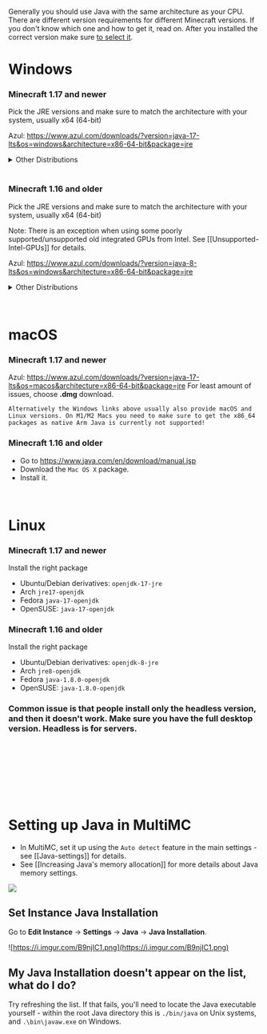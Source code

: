 Generally you should use Java with the same architecture as your CPU. There are different version requirements for different Minecraft versions.
If you don't know which one and how to get it, read on. After you installed the correct version make sure [to select it](#setting-up-java-in-multimc).

# Windows  
    
### **Minecraft 1.17 and newer**

Pick the JRE versions and make sure to match the architecture with your system, usually x64 (64-bit)

Azul: <https://www.azul.com/downloads/?version=java-17-lts&os=windows&architecture=x86-64-bit&package=jre>
<details>
<summary>Other Distributions</summary>

* Eclipse Temurin: <https://adoptium.net/temurin/releases/?version=17>
  * Select in the dropdowns "Windows" "x64" "JRE" and "17"
* Microsoft OpenJDK: <https://docs.microsoft.com/en-gb/java/openjdk/download>
* Oracle: <https://www.oracle.com/java/technologies/downloads/#java17>
</details>   
&nbsp;

### **Minecraft 1.16 and older**

Pick the JRE versions and make sure to match the architecture with your system, usually x64 (64-bit)

Note: There is an exception when using some poorly supported/unsupported old integrated GPUs from Intel. See [[Unsupported-Intel-GPUs]] for details.

Azul: <https://www.azul.com/downloads/?version=java-8-lts&os=windows&architecture=x86-64-bit&package=jre>
<details>
  <summary>Other Distributions</summary>

* Eclipse Temurin: <https://adoptium.net/temurin/releases/?version=8>
  * Select in the dropdowns "Windows" "x64" "JRE" and "8"
* Java.com: <https://www.java.com/en/download/manual.jsp>
  * Make sure to download only the "_Windows Offline (x64)_" installer as Online can cause installation issues.  
![](https://cdn.discordapp.com/attachments/404818598541000704/681278632811036714/correct-windows-java.png)
</details>

&nbsp;

#  macOS #  

### **Minecraft 1.17 and newer**


Azul: <https://www.azul.com/downloads/?version=java-17-lts&os=macos&architecture=x86-64-bit&package=jre>
For least amount of issues, choose **.dmg** download.


` Alternatively the Windows links above usually also provide macOS and Linux versions. On M1/M2 Macs you need to make sure to get the x86_64 packages as native Arm Java is currently not supported! `


### **Minecraft 1.16 and older**

* Go to <https://www.java.com/en/download/manual.jsp>
* Download the `Mac OS X` package.
* Install it.

&nbsp;

# Linux


### **Minecraft 1.17 and newer**

Install the right package
* Ubuntu/Debian derivatives: `openjdk-17-jre`
* Arch `jre17-openjdk`
* Fedora `java-17-openjdk`
* OpenSUSE: `java-17-openjdk`





### **Minecraft 1.16 and older**

Install the right package

* Ubuntu/Debian derivatives: `openjdk-8-jre`
* Arch `jre8-openjdk`
* Fedora `java-1.8.0-openjdk`
* OpenSUSE: `java-1.8.0-openjdk`

### **Common issue is that people install only the headless version, and then it doesn't work. Make sure you have the full desktop version. Headless is for servers.**

&nbsp;


&nbsp;


&nbsp;


&nbsp;
# Setting up Java in MultiMC

* In MultiMC, set it up using the `Auto detect` feature in the main settings - see [[Java-settings]] for details.
* See [[Increasing Java's memory allocation]] for more details about Java memory settings.

![](https://cdn.discordapp.com/attachments/531598137790562305/575378380573114378/unknown.png)

## Set Instance Java Installation

Go to **Edit Instance** -> **Settings** -> **Java** -> **Java Installation**.

![https://i.imgur.com/B9njIC1.png](https://i.imgur.com/B9njIC1.png)

## My Java Installation doesn't appear on the list, what do I do?

Try refreshing the list. If that fails, you'll need to locate the Java executable yourself - within the root Java directory this is `./bin/java` on Unix systems, and `.\bin\javaw.exe` on Windows.
